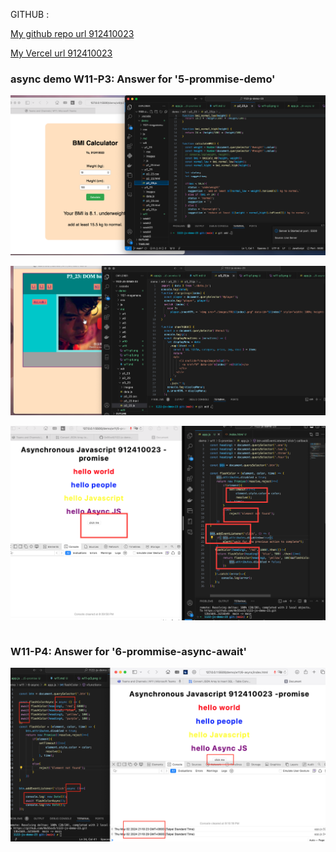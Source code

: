 GITHUB :

[My github repo url 912410023](https://github.com/0x55xx5/1122-js-demo-23)

[My Vercel url 912410023](https://1122-js-demo-23.vercel.app/demo/index.html)

### async demo   W11-P3: Answer for '5-prommise-demo'

![](w11-p1.png)

![](w11-p2.png)

![](w11-p3.png)
 
```

```


### W11-P4: Answer for '6-prommise-async-await'

![](w11-p4.png)
 
```

```
 